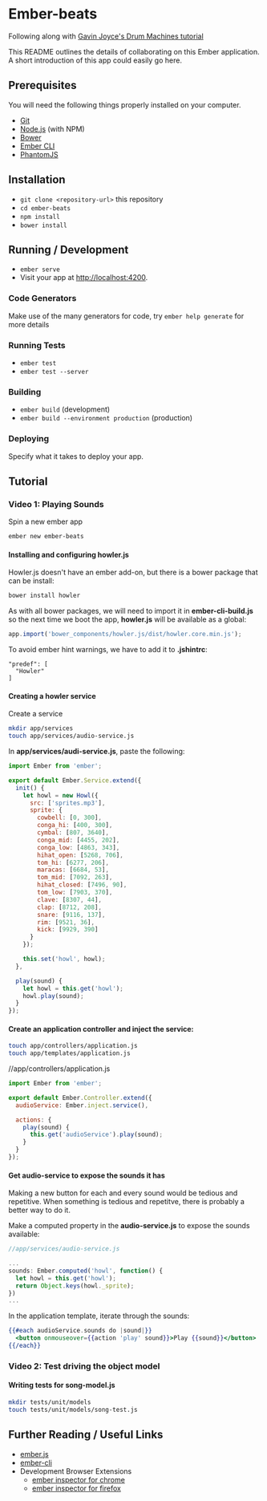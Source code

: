 # Ember-beats
Following along with [Gavin Joyce's Drum Machines tutorial](https://github.com/GavinJoyce/ember-beats)

This README outlines the details of collaborating on this Ember application.
A short introduction of this app could easily go here.

## Prerequisites

You will need the following things properly installed on your computer.

* [Git](http://git-scm.com/)
* [Node.js](http://nodejs.org/) (with NPM)
* [Bower](http://bower.io/)
* [Ember CLI](http://ember-cli.com/)
* [PhantomJS](http://phantomjs.org/)

## Installation

* `git clone <repository-url>` this repository
* `cd ember-beats`
* `npm install`
* `bower install`

## Running / Development

* `ember serve`
* Visit your app at [http://localhost:4200](http://localhost:4200).

### Code Generators

Make use of the many generators for code, try `ember help generate` for more details

### Running Tests

* `ember test`
* `ember test --server`

### Building

* `ember build` (development)
* `ember build --environment production` (production)

### Deploying

Specify what it takes to deploy your app.

## Tutorial
### Video 1: Playing Sounds

Spin a new ember app
```zsh
ember new ember-beats
```

#### Installing and configuring howler.js
Howler.js doesn't have an ember add-on, but there is a bower package that can be install:
```zsh
bower install howler
```
As with all bower packages, we will need to import it in **ember-cli-build.js** so the next time we boot the app, **howler.js** will be available as a global:
```javascript
app.import('bower_components/howler.js/dist/howler.core.min.js');
```

To avoid ember hint warnings, we have to add it to **.jshintrc**:
```
"predef": [
  "Howler"
]
```

#### Creating a howler service
Create a service
```zsh
mkdir app/services
touch app/services/audio-service.js
```

In **app/services/audi-service.js**, paste the following:
```javascript
import Ember from 'ember';

export default Ember.Service.extend({
  init() {
    let howl = new Howl({
      src: ['sprites.mp3'],
      sprite: {
        cowbell: [0, 300],
        conga_hi: [400, 300],
        cymbal: [807, 3640],
        conga_mid: [4455, 202],
        conga_low: [4863, 343],
        hihat_open: [5268, 706],
        tom_hi: [6277, 206],
        maracas: [6684, 53],
        tom_mid: [7092, 263],
        hihat_closed: [7496, 90],
        tom_low: [7903, 370],
        clave: [8307, 44],
        clap: [8712, 208],
        snare: [9116, 137],
        rim: [9521, 36],
        kick: [9929, 390]
      }
    });

    this.set('howl', howl);
  },

  play(sound) {
    let howl = this.get('howl');
    howl.play(sound);
  }
});
```

#### Create an application controller and inject the service:
```zsh
touch app/controllers/application.js
touch app/templates/application.js
```
//app/controllers/application.js
```javascript
import Ember from 'ember';

export default Ember.Controller.extend({
  audioService: Ember.inject.service(),

  actions: {
    play(sound) {
      this.get('audioService').play(sound);
    }
  }
});
```

#### Get audio-service to expose the sounds it has
Making a new button for each and every sound would be tedious and repetitive. When something is tedious and repetitve, there is probably a better way to do it.

Make a computed property in the **audio-service.js** to expose the sounds available:
```javascript
//app/services/audio-service.js

...
sounds: Ember.computed('howl', function() {
  let howl = this.get('howl');
  return Object.keys(howl._sprite);
})
...
```

In the application template, iterate through the sounds:
```hbs
{{#each audioService.sounds do |sound|}}
  <button onmouseover={{action 'play' sound}}>Play {{sound}}</button>
{{/each}}
```

### Video 2: Test driving the object model
#### Writing tests for song-model.js
```zsh
mkdir tests/unit/models
touch tests/unit/models/song-test.js
```

## Further Reading / Useful Links

* [ember.js](http://emberjs.com/)
* [ember-cli](http://ember-cli.com/)
* Development Browser Extensions
  * [ember inspector for chrome](https://chrome.google.com/webstore/detail/ember-inspector/bmdblncegkenkacieihfhpjfppoconhi)
  * [ember inspector for firefox](https://addons.mozilla.org/en-US/firefox/addon/ember-inspector/)

